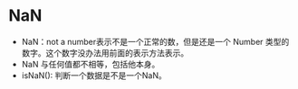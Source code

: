 # NaN

- NaN：not a number表示不是一个正常的数，但是还是一个 Number 类型的数字。这个数字没办法用前面的表示方法表示。
- NaN 与任何值都不相等，包括他本身。
- isNaN(): 判断一个数据是不是一个NaN。